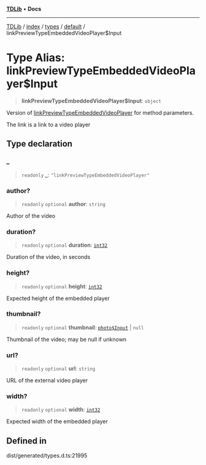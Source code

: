 [**TDLib**](../../../../../../README.md) • **Docs**

***

[TDLib](../../../../../../modules.md) / [index](../../../../../README.md) / [types](../../../README.md) / [default](../README.md) / linkPreviewTypeEmbeddedVideoPlayer$Input

# Type Alias: linkPreviewTypeEmbeddedVideoPlayer$Input

> **linkPreviewTypeEmbeddedVideoPlayer$Input**: `object`

Version of [linkPreviewTypeEmbeddedVideoPlayer](linkPreviewTypeEmbeddedVideoPlayer.md) for method parameters.

The link is a link to a video player

## Type declaration

### \_

> `readonly` **\_**: `"linkPreviewTypeEmbeddedVideoPlayer"`

### author?

> `readonly` `optional` **author**: `string`

Author of the video

### duration?

> `readonly` `optional` **duration**: [`int32`](int32.md)

Duration of the video, in seconds

### height?

> `readonly` `optional` **height**: [`int32`](int32.md)

Expected height of the embedded player

### thumbnail?

> `readonly` `optional` **thumbnail**: [`photo$Input`](photo$Input.md) \| `null`

Thumbnail of the video; may be null if unknown

### url?

> `readonly` `optional` **url**: `string`

URL of the external video player

### width?

> `readonly` `optional` **width**: [`int32`](int32.md)

Expected width of the embedded player

## Defined in

dist/generated/types.d.ts:21995
